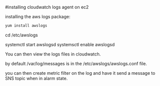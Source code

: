 #installing cloudwatch logs agent on ec2

installing the aws logs package:

```bash
yum install awslogs
```

cd /etc/awslogs

systemctl start awslogsd
systemsctl enable awslogsd

You can then view the logs files in cloudwatch.

by default /var/log/messages is in the /etc/awslogs/awslogs.conf file.

you can then create metric filter on the log and have it send a message to SNS topic when in alarm state.

